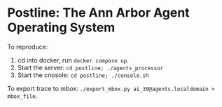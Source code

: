 Postline: The Ann Arbor Agent Operating System
==============================================

To reproduce:

1. cd into docker, run `docker compose up`.
2. Start the server: `cd postline; ./agents_processor`
3. Start the cnosole: `cd postline; ./console.sh`

To export trace to mbox: `./export_mbox.py ai_30@agents.localdomain >
mbox_file`.

